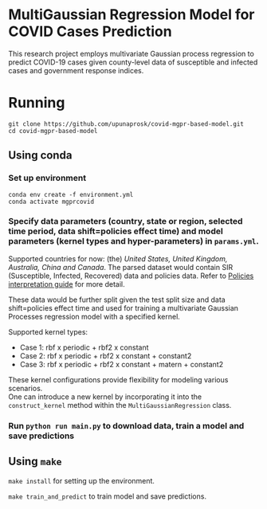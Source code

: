 # MultiGaussian Regression Model for COVID Cases Prediction

This research project employs multivariate Gaussian process regression to predict COVID-19 cases given county-level data of susceptible and infected cases and government response indices. 

# Running

```
git clone https://github.com/upunaprosk/covid-mgpr-based-model.git
cd covid-mgpr-based-model
```
## Using conda
### Set up environment
```
conda env create -f environment.yml
conda activate mgprcovid
```
### Specify data parameters (country, state or region, selected time period, data shift=policies effect time) and model parameters (kernel types and hyper-parameters) in ```params.yml```. 

Supported countries for now: (the) *United States, United Kingdom, Australia, China and Canada*.
The parsed dataset would contain SIR (Susceptible, Infected, Recovered) data and policies data. Refer to [Policies interpretation guide](https://github.com/upunaprosk/covid-mgpr-based-model/blob/master/data/interpretation_guide.md) for more detail.

These data would be further split given the test split size and data shift=policies effect time and used for training a multivariate Gaussian Processes regression model with a specified kernel.

Supported kernel types: 
- Case 1: rbf x periodic + rbf2 x constant
- Case 2: rbf x periodic + rbf2 x constant + constant2
- Case 3: rbf x periodic + rbf2 x constant + matern + constant2

These kernel configurations provide flexibility for modeling various scenarios.  
One can introduce a new kernel by incorporating it into the ```construct_kernel``` method within the ```MultiGaussianRegression``` class.

### Run ```python run main.py``` to download data, train a model and save predictions
                
## Using ```make```

```make install``` for setting up the environment.

```make train_and_predict``` to train model and save predictions.
